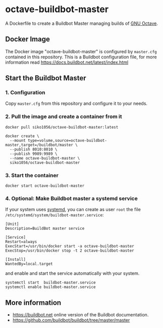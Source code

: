 # octave-buildbot-master

A Dockerfile to create a Buildbot Master managing builds of
[GNU Octave](https://www.octave.org).

## Docker Image

The Docker image "octave-buildbot-master" is configured by `master.cfg`
contained in this repository.  This is a Buildbot configuration file, for more
information read https://docs.buildbot.net/latest/index.html


## Start the Buildbot Master

### 1. Configuration

Copy `master.cfg` from this repository and configure it to your needs.

### 2. Pull the image and create a container from it

    docker pull siko1056/octave-buildbot-master:latest

    docker create \
      --mount type=volume,source=octave-buildbot-master,target=/buildbot/master \
      --publish 8010:8010 \
      --publish 9989:9989 \
      --name octave-buildbot-master \
      siko1056/octave-buildbot-master

### 3. Start the container

    docker start octave-buildbot-master

### 4. Optional: Make Buildbot master a systemd service

If your system uses [systemd](https://systemd.io/), you can create as user
`root` the file `/etc/systemd/system/buildbot-master.service`:

```
[Unit]
Description=BuildBot master service

[Service]
Restart=always
ExecStart=/usr/bin/docker start -a octave-buildbot-master
ExecStop=/usr/bin/docker stop -t 2 octave-buildbot-master

[Install]
WantedBy=local.target
```
and enable and start the service automatically with your system.

    systemctl start  buildbot-master.service
    systemctl enable buildbot-master.service

## More information

- https://buildbot.net online version of the Buildbot documentation.
- https://github.com/buildbot/buildbot/tree/master/master

